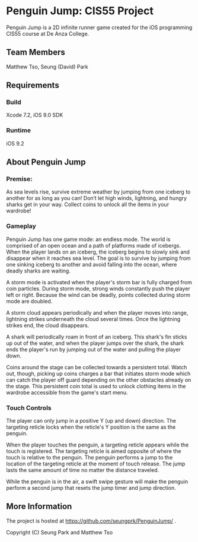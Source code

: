 # Penguin Jump: CIS55 Project

Penguin Jump is a 2D infinite runner game created for the iOS programming CIS55 course at De Anza College.

## Team Members

Matthew Tso, Seung (David) Park

## Requirements

### Build

Xcode 7.2, iOS 9.0 SDK

### Runtime

iOS 9.2

## About Penguin Jump

### Premise:

As sea levels rise, survive extreme weather by jumping from one iceberg to another for as long as you can! Don’t let high winds, lightning, and hungry sharks get in your way. Collect coins to unlock all the items in your wardrobe!

### Gameplay

Penguin Jump has one game mode: an endless mode. The world is comprised of an open ocean and a path of platforms made of icebergs. When the player lands on an iceberg, the iceberg begins to slowly sink and disappear when it reaches sea level. The goal is to survive by jumping from one sinking iceberg to another and avoid falling into the ocean, where deadly sharks are waiting.

A storm mode is activated when the player's storm bar is fully charged from coin particles. During storm mode, strong winds constantly push the player left or right. Because the wind can be deadly, points collected during storm mode are doubled.

A storm cloud appears periodically and when the player moves into range, lightning strikes underneath the cloud several times. Once the lightning strikes end, the cloud disappears.

A shark will periodically roam in front of an iceberg. This shark's fin sticks up out of the water, and when the player jumps over the shark, the shark ends the player's run by jumping out of the water and pulling the player down.

Coins around the stage can be collected towards a persistent total. Watch out, though, picking up coins charges a bar that initiates storm mode which can catch the player off guard depending on the other obstacles already on the stage. This persistent coin total is used to unlock clothing items in the wardrobe accessible from the game's start menu.

### Touch Controls

The player can only jump in a positive Y (up and down) direction. The targeting reticle locks when the reticle's Y position is the same as the penguin. 

When the player touches the penguin, a targeting reticle appears while the touch is registered. The targeting reticle is aimed opposite of where the touch is relative to the penguin. The penguin performs a jump to the location of the targeting reticle at the moment of touch release. The jump lasts the same amount of time no matter the distance traveled. 

While the penguin is in the air, a swift swipe gesture will make the penguin perform a second jump that resets the jump timer and jump direction.

## More Information

The project is hosted at https://github.com/seungprk/PenguinJump/ .

Copyright (C) Seung Park and Matthew Tso
